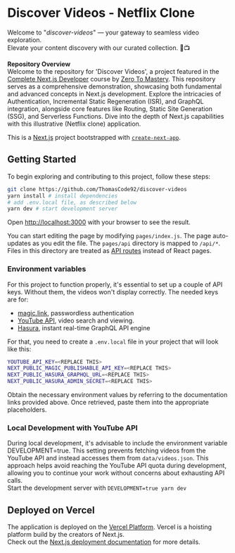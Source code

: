 # Discover Videos - Netflix Clone

Welcome to "_discover-videos_" — your gateway to seamless video exploration.<br />Elevate your content discovery with our curated collection. 🎥📺

**Repository Overview**<br />Welcome to the repository for 'Discover Videos', a project featured in the [Complete Next.js Developer](https://www.udemy.com/course/complete-nextjs-developer-zero-to-mastery/) course by [Zero To Mastery](https://zerotomastery.io/). This repository serves as a comprehensive demonstration, showcasing both fundamental and advanced concepts in Next.js development. Explore the intricacies of Authentication, Incremental Static Regeneration (ISR), and GraphQL integration, alongside core features like Routing, Static Site Generation (SSG), and Serverless Functions. Dive into the depth of Next.js capabilities with this illustrative (Netflix clone) application.

This is a [Next.js](https://nextjs.org/) project bootstrapped with [`create-next-app`](https://github.com/vercel/next.js/tree/canary/packages/create-next-app).

## Getting Started

To begin exploring and contributing to this project, follow these steps:

```bash
git clone https://github.com/ThomasCode92/discover-videos
yarn install # install dependencies
# add .env.local file, as described below
yarn dev # start development server
```

Open [http://localhost:3000](http://localhost:3000) with your browser to see the result.

You can start editing the page by modifying `pages/index.js`. The page auto-updates as you edit the file. The `pages/api` directory is mapped to `/api/*`. Files in this directory are treated as [API routes](https://nextjs.org/docs/api-routes/introduction) instead of React pages.

### Environment variables

For this project to function properly, it's essential to set up a couple of API keys. Without them, the videos won't display correctly. The needed keys are for:

- [magic.link](https://magic.link/docs/home/welcome), passwordless authentication
- [YouTube API](https://developers.google.com/youtube/v3/getting-started), video search and viewing.
- [Hasura](https://hasura.io/), instant real-time GraphQL API engine

For that, you need to create a `.env.local` file in your project that will look like this:

```bash
YOUTUBE_API_KEY=<REPLACE THIS>
NEXT_PUBLIC_MAGIC_PUBLISHABLE_API_KEY=<REPLACE THIS>
NEXT_PUBLIC_HASURA_GRAPHQL_URL=<REPLACE THIS>
NEXT_PUBLIC_HASURA_ADMIN_SECRET=<REPLACE THIS>
```

Obtain the necessary environment values by referring to the documentation links provided above. Once retrieved, paste them into the appropriate placeholders.

### Local Development with YouTube API

During local development, it's advisable to include the environment variable DEVELOPMENT=true. This setting prevents fetching videos from the YouTube API and instead accesses them from `data/videos.json`. This approach helps avoid reaching the YouTube API quota during development, allowing you to continue your work without concerns about exhausting API calls.<br />Start the development server with `DEVELOPMENT=true yarn dev`

## Deployed on Vercel

The application is deployed on the [Vercel Platform](https://vercel.com/new?utm_medium=default-template&filter=next.js&utm_source=create-next-app&utm_campaign=create-next-app-readme). Vercel is a hoisting platform build by the creators of Next.js.<br />Check out the [Next.js deployment documentation](https://nextjs.org/docs/deployment) for more details.
